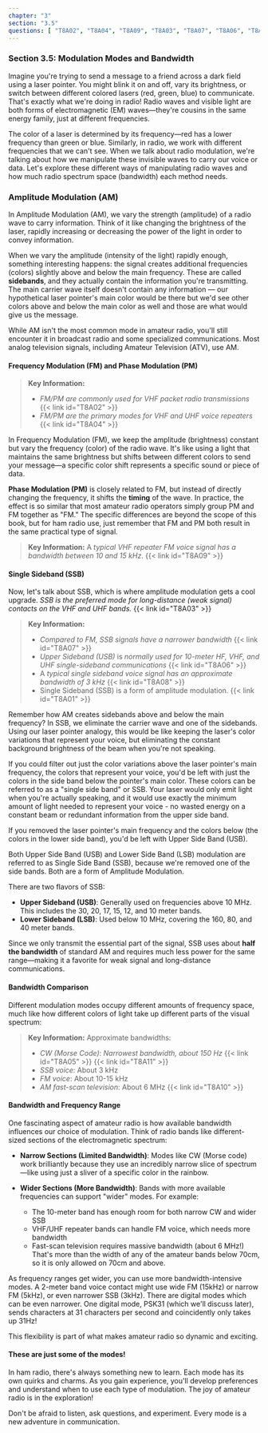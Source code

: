 ```yaml
---
chapter: "3"
section: "3.5"
questions: [ "T8A02", "T8A04", "T8A09", "T8A03", "T8A07", "T8A06", "T8A08", "T8A01", "T8A05", "T8A11", "T8A10" ]
---
```


### Section 3.5: Modulation Modes and Bandwidth

Imagine you're trying to send a message to a friend across a dark field using a laser pointer. You might blink it on and off, vary its brightness, or switch between different colored lasers (red, green, blue) to communicate. That's exactly what we're doing in radio! Radio waves and visible light are both forms of electromagnetic (EM) waves—they're cousins in the same energy family, just at different frequencies.

The color of a laser is determined by its frequency—red has a lower frequency than green or blue. Similarly, in radio, we work with different frequencies that we can't see. When we talk about radio modulation, we're talking about how we manipulate these invisible waves to carry our voice or data. Let's explore these different ways of manipulating radio waves and how much radio spectrum space (bandwidth) each method needs.

### Amplitude Modulation (AM)

In Amplitude Modulation (AM), we vary the strength (amplitude) of a radio wave to carry information. Think of it like changing the brightness of the laser, rapidly increasing or decreasing the power of the light in order to convey information.

When we vary the amplitude (intensity of the light) rapidly enough, something interesting happens: the signal creates additional frequencies (colors) slightly above and below the main frequency. These are called **sidebands**, and they actually contain the information you're transmitting. The main carrier wave itself doesn't contain any information — our hypothetical laser pointer's main color would be there but we'd see other colors above and below the main color as well and those are what would give us the message.

While AM isn't the most common mode in amateur radio, you'll still encounter it in broadcast radio and some specialized communications. Most analog television signals, including Amateur Television (ATV), use AM.

#### Frequency Modulation (FM) and Phase Modulation (PM)

> **Key Information:**
> - *FM/PM are commonly used for VHF packet radio transmissions* {{< link id="T8A02" >}}
> - *FM/PM are the primary modes for VHF and UHF voice repeaters* {{< link id="T8A04" >}}

In Frequency Modulation (FM), we keep the amplitude (brightness) constant but vary the frequency (color) of the radio wave. It's like using a light that maintains the same brightness but shifts between different colors to send your message—a specific color shift represents a specific sound or piece of data.

**Phase Modulation (PM)** is closely related to FM, but instead of directly changing the frequency, it shifts the **timing** of the wave. In practice, the effect is so similar that most amateur radio operators simply group PM and FM together as "FM." The specific differences are beyond the scope of this book, but for ham radio use, just remember that FM and PM both result in the same practical type of signal.  

> **Key Information:** A *typical VHF repeater FM voice signal has a bandwidth between 10 and 15 kHz*. {{< link id="T8A09" >}}

#### Single Sideband (SSB)

Now, let's talk about SSB, which is where amplitude modulation gets a cool upgrade. *SSB is the preferred mode for long-distance (weak signal) contacts on the VHF and UHF bands.* {{< link id="T8A03" >}}

> **Key Information:**
> - *Compared to FM, SSB signals have a narrower bandwidth* {{< link id="T8A07" >}}
> - *Upper Sideband (USB)* is *normally used for 10-meter HF, VHF, and UHF single-sideband communications* {{< link id="T8A06" >}}
> - A *typical single sideband voice signal has an approximate bandwidth of 3 kHz* {{< link id="T8A08" >}}
> - Single Sideband (SSB) is a form of amplitude modulation. {{< link id="T8A01" >}}

Remember how AM creates sidebands above and below the main frequency? In SSB, we eliminate the carrier wave and one of the sidebands. Using our laser pointer analogy, this would be like keeping the laser's color variations that represent your voice, but eliminating the constant background brightness of the beam when you're not speaking.

If you could filter out just the color variations above the laser pointer's main frequency, the colors that represent your voice, you'd be left with just the colors in the side band below the pointer's main color. These colors can be referred to as a "single side band" or SSB. Your laser would only emit light when you're actually speaking, and it would use exactly the minimum amount of light needed to represent your voice - no wasted energy on a constant beam or redundant information from the upper side band. 

If you removed the laser pointer's main frequency and the colors below (the colors in the lower side band), you'd be left with Upper Side Band (USB). 

Both Upper Side Band (USB) and Lower Side Band (LSB) modulation are referred to as Single Side Band (SSB), because we're removed one of the side bands. Both are a form of Amplitude Modulation.

There are two flavors of SSB:
- **Upper Sideband (USB)**: Generally used on frequencies above 10 MHz. This includes the 30, 20, 17, 15, 12, and 10 meter bands.
- **Lower Sideband (LSB)**: Used below 10 MHz, covering the 160, 80, and 40 meter bands.

Since we only transmit the essential part of the signal, SSB uses about **half the bandwidth** of standard AM and requires much less power for the same range—making it a favorite for weak signal and long-distance communications.

#### Bandwidth Comparison

Different modulation modes occupy different amounts of frequency space, much like how different colors of light take up different parts of the visual spectrum:

> **Key Information:** Approximate bandwidths:
> - *CW (Morse Code)*: *Narrowest bandwidth, about 150 Hz* {{< link id="T8A05" >}} {{< link id="T8A11" >}}
> - *SSB voice*: About 3 kHz
> - *FM voice*: About 10-15 kHz
> - *AM fast-scan television*: About 6 MHz {{< link id="T8A10" >}}

#### Bandwidth and Frequency Range

One fascinating aspect of amateur radio is how available bandwidth influences our choice of modulation. Think of radio bands like different-sized sections of the electromagnetic spectrum:

- **Narrow Sections (Limited Bandwidth)**: Modes like CW (Morse code) work brilliantly because they use an incredibly narrow slice of spectrum—like using just a sliver of a specific color in the rainbow.

- **Wider Sections (More Bandwidth)**: Bands with more available frequencies can support "wider" modes. For example:
  - The 10-meter band has enough room for both narrow CW and wider SSB
  - VHF/UHF repeater bands can handle FM voice, which needs more bandwidth
  - Fast-scan television requires massive bandwidth (about 6 MHz!) That's more than the width of any of the amateur bands below 70cm, so it is only allowed on 70cm and above.

As frequency ranges get wider, you can use more bandwidth-intensive modes. A 2-meter band voice contact might use wide FM (15kHz) or narrow FM (5kHz), or even narrower SSB (3kHz). There are digital modes which can be even narrower. One digital mode, PSK31 (which we'll discuss later), sends characters at 31 characters per second and coincidently only takes up 31Hz!

This flexibility is part of what makes amateur radio so dynamic and exciting.

#### These are just some of the modes!

In ham radio, there's always something new to learn. Each mode has its own quirks and charms. As you gain experience, you'll develop preferences and understand when to use each type of modulation. The joy of amateur radio is in the exploration!

Don't be afraid to listen, ask questions, and experiment. Every mode is a new adventure in communication.